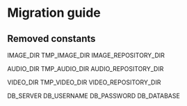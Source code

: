 Migration guide
===============

Removed constants
-----------------
IMAGE_DIR
TMP_IMAGE_DIR
IMAGE_REPOSITORY_DIR

AUDIO_DIR
TMP_AUDIO_DIR
AUDIO_REPOSITORY_DIR

VIDEO_DIR
TMP_VIDEO_DIR
VIDEO_REPOSITORY_DIR

DB_SERVER
DB_USERNAME
DB_PASSWORD
DB_DATABASE